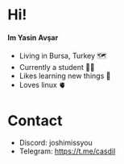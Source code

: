 


# Hi!    

#### Im Yasin Avşar

- Living in Bursa, Turkey 🗺️
- Currently a student 👨‍🏫
- Likes learning new things 📖
- Loves linux 🫀

# Contact

- Discord: joshimissyou
- Telegram: https://t.me/casdil
